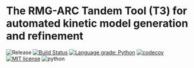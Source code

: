 # The RMG-ARC Tandem Tool (T3) for automated kinetic model generation and refinement

![Release](https://img.shields.io/badge/version-0.1.0-blue.svg)
[![Build Status](https://travis-ci.com/ReactionMechanismGenerator/T3.svg?branch=master)](https://travis-ci.com/ReactionMechanismGenerator/T3)
[![Language grade: Python](https://img.shields.io/lgtm/grade/python/g/ReactionMechanismGenerator/T3.svg?logo=lgtm&logoWidth=18)](https://lgtm.com/projects/g/ReactionMechanismGenerator/T3/context:python)
[![codecov](https://codecov.io/gh/ReactionMechanismGenerator/T3/branch/master/graph/badge.svg)](https://codecov.io/gh/ReactionMechanismGenerator/T3)
[![MIT license](http://img.shields.io/badge/license-MIT-brightgreen.svg)](http://opensource.org/licenses/MIT)
![python](https://img.shields.io/badge/Python-3.7+-blue.svg)

